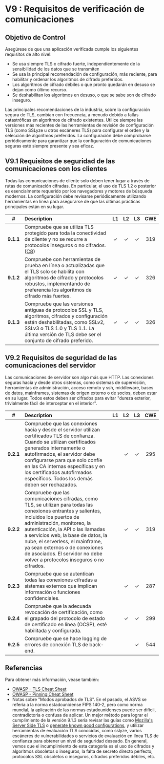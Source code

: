 # V9 : Requisitos de verificación de comunicaciones

## Objetivo de Control

Asegúrese de que una aplicación verificada cumple los siguientes requisitos de alto nivel:

 - Se usa siempre TLS o cifrado fuerte, independientemente de la sensibilidad de los datos que se transmiten 
 - Se usa la principal recomendación de configuración, más reciente, para habilitar y ordenar los algoritmos de cifrado preferidos.
 - Los algoritmos de cifrado débiles o que pronto quedarán en desuso se dejan como último recurso.
 - Se deshabilitan los algoritmos en desuso, o que se sabe son de cifrado inseguro.

Las principales recomendaciones de la industria, sobre la configuración segura de TLS, cambian con frecuencia, a menudo debido a fallas catastróficas en algoritmos de cifrado existentes. Utilice siempre las versiones más recientes de las herramientas de revisión de configuración TLS (como SSLyze u otros escáneres TLS) para configurar el orden y la selección de algoritmos preferidos. La configuración debe comprobarse periódicamente para garantizar que la configuración de comunicaciones seguras esté siempre presente y sea eficaz.

## V9.1 Requisitos de seguridad de las comunicaciones con los clientes

Todas las comunicaciones de cliente solo deben tener lugar a través de rutas de comunicación cifradas. En particular, el uso de TLS 1.2 o posterior es esencialmente requerido por los navegadores y motores de búsqueda modernos. La configuración debe revisarse periódicamente utilizando herramientas en línea para asegurarse de que las últimas prácticas principales están en su lugar.

| # | Description | L1 | L2 | L3 | CWE |
| :---: | :--- | :---: | :---:| :---: | :---: |
| **9.1.1** | Compruebe que se utiliza TLS protegido para toda la conectividad de cliente y no se recurre a protocolos inseguros o no cifrados. ([C8](https://owasp.org/www-project-proactive-controls/#div-numbering)) | ✓ | ✓ | ✓ | 319 |
| **9.1.2** | Compruebe con herramientas de prueba en línea o actualizadas que el TLS solo se habilita con algoritmos de cifrado y protocolos robustos, implementando de preferencia los algoritmos de cifrado más fuertes. | ✓ | ✓ | ✓ | 326 |
| **9.1.3** | Compruebe que las versiones antiguas de protocolos SSL y TLS, algoritmos, cifrados y configuración están deshabilitadas, como SSLv2, SSLv3 o TLS 1.0 y TLS 1.1. La última versión de TLS debe ser el conjunto de cifrado preferido. | ✓ | ✓ | ✓ | 326 |


## V9.2 Requisitos de seguridad de las comunicaciones del servidor

Las comunicaciones de servidor son algo más que HTTP. Las conexiones seguras hacia y desde otros sistemas, como sistemas de supervisión, herramientas de administración, acceso remoto y ssh, middleware, bases de datos, mainframes, sistemas de origen externo o de socios, deben estar en su lugar. Todos estos deben ser cifrados para evitar "dureza exterior, trivialmente fácil de interceptar en el interior".

| # | Description | L1 | L2 | L3 | CWE |
| :---: | :--- | :---: | :---:| :---: | :---: |
| **9.2.1** | Compruebe que las conexiones hacia y desde el servidor utilizan certificados TLS de confianza. Cuando se utilizan certificados generados internamente o autofirmados, el servidor debe configurarse para que solo confíe en las CA internas específicas y en los certificados autofirmados específicos. Todos los demás deben ser rechazados. | | ✓ | ✓ | 295 |
| **9.2.2** | Compruebe que las comunicaciones cifradas, como TLS, se utilizan para todas las conexiones entrantes y salientes, incluidos los puertos de administración, monitoreo, la autenticación, la API o las llamadas a servicios web, la base de datos, la nube, el serverless, el mainframe, ya sean externos o de conexiones de asociados. El servidor no debe volver a protocolos inseguros o no cifrados. | | ✓ | ✓ | 319 |
| **9.2.3** | Compruebe que se autentican todas las conexiones cifradas a sistemas externos que implican información o funciones confidenciales. | | ✓ | ✓ | 287 |
| **9.2.4** | Compruebe que la adecuada revocación de certificación, como el grapado del protocolo de estado de certificado en línea (OCSP), esté habilitada y configurada. | | ✓ | ✓ | 299 |
| **9.2.5** | Compruebe que se hace logging de errores de conexión TLS de back-end. | | | ✓ | 544 |

## Referencias

Para obtener más información, véase también:

* [OWASP – TLS Cheat Sheet](https://cheatsheetseries.owasp.org/cheatsheets/Transport_Layer_Protection_Cheat_Sheet.html)
* [OWASP - Pinning Cheat Sheet](https://cheatsheetseries.owasp.org/cheatsheets/Pinning_Cheat_Sheet.html)
* Notas sobre "Modos aprobados de TLS". En el pasado, el ASVS se refería a la norma estadounidense FIPS 140-2, pero como norma mundial, la aplicación de las normas estadounidenses puede ser difícil, contradictoria o confusa de aplicar. Un mejor método para lograr el cumplimiento de la versión 9.1.3 sería revisar las guías como [Mozilla's Server Side TLS](https://wiki.mozilla.org/Security/Server_Side_TLS) o [generate known good configurations](https://mozilla.github.io/server-side-tls/ssl-config-generator/), y utilizar herramientas de evaluación TLS conocidas, como sslyze, varios escáneres de vulnerabilidades o servicios de evaluación en línea TLS de confianza para obtener un nivel de seguridad deseado. En general, vemos que el incumplimiento de esta categoría es el uso de cifrados y algoritmos obsoletos o inseguros, la falta de secreto directo perfecto, protocolos SSL obsoletos o inseguros, cifrados preferidos débiles, etc.
